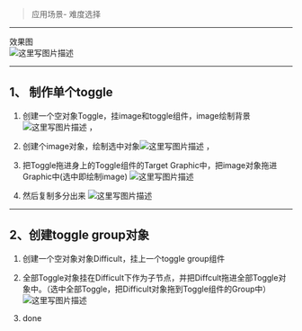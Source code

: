 > 应用场景- 难度选择

---
效果图  
![这里写图片描述](http://img.blog.csdn.net/20160820163331156)

---
## 1、 制作单个toggle
1. 创建一个空对象Toggle，挂image和toggle组件，image绘制背景![这里写图片描述](http://img.blog.csdn.net/20160820163845980) ，
2. 创建个image对象，绘制选中对象![这里写图片描述](http://img.blog.csdn.net/20160820164108817) ，
3. 把Toggle拖进身上的Toggle组件的Target Graphic中，把image对象拖进Graphic中(选中即绘制image)
![这里写图片描述](http://img.blog.csdn.net/20160820163638759)

4. 然后复制多分出来
	![这里写图片描述](http://img.blog.csdn.net/20160820164555257)

---
## 2、创建toggle group对象
1. 创建一个空对象对象Difficult，挂上一个toggle group组件
2. 全部Toggle对象挂在Difficult下作为子节点，并把Diffcult拖进全部Toggle对象中。（选中全部Toggle，把Difficult对象拖到Toggle组件的Group中）
	![这里写图片描述](http://img.blog.csdn.net/20160820165032946)

3. done